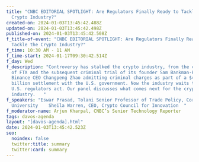 ```yaml
---
title: "CNBC EDITORIAL SPOTLIGHT: Are Regulators Finally Ready to Tackle the
  Crypto Industry?"
created-on: 2024-01-03T13:45:42.488Z
updated-on: 2024-01-03T13:45:42.498Z
published-on: 2024-01-03T13:45:42.508Z
f_title-of-event: "CNBC EDITORIAL SPOTLIGHT: Are Regulators Finally Ready to
  Tackle the Crypto Industry?"
f_time: 10:30 AM - 11 AM
f_time-start: 2024-01-17T09:30:42.514Z
f_day: Wed
f_description: "Controversy has stalked the crypto industry, from the collapse
  of FTX and the subsequent criminal trial of its founder Sam Bankman-Fried, to
  Binance CEO Changpeng Zhao admitting criminal charges as part of a $4.3
  billion settlement with the U.S. government. Now the industry waits to see if
  U.S. regulators act. Our panel discusses what comes next for the crypto
  industry.   "
f_speakers: "Eswar Prasad, Tolani Senior Professor of Trade Policy, Cornell
  University    Sheila Warren, CEO, Crypto Council for Innovation  "
f_moderator-name: Arjun Kharpal, CNBC’s Senior Technology Reporter
tags: davos-agenda
layout: "[davos-agenda].html"
date: 2024-01-03T13:45:42.523Z
seo:
  noindex: false
  twitter:title: summary
  twitter:card: summary
---
```

